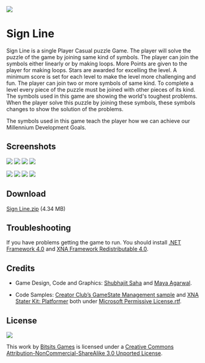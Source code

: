 ![](https://github.com/Bitsits/Sign-Line-Assets/raw/master/Windows%20Phone%20App/Sign%20Line%20Mobile%20Small.png)

Sign Line
===
Sign Line is a single Player Casual puzzle Game. The player will solve the puzzle of the game by joining same kind of symbols. The player can join the symbols either linearly or by making loops. More Points are given to the player for making loops. Stars are awarded for excelling the level. A minimum score is set for each level to make the level more challenging and fun. The player can join two or more symbols of same kind. To complete a level every piece of the puzzle must be joined with other pieces of its kind. The symbols used in this game are showing the world's toughest problems. When the player solve this puzzle by joining these symbols, these symbols changes to show the solution of the problems.

The symbols used in this game teach the player how we can achieve our Millennium Development Goals.

Screenshots
---
![](https://github.com/Bitsits/Sign-Line-Assets/raw/master/Windows%20Phone%20App/Sign%20Line%20Screenshot%201.png)
![](https://github.com/Bitsits/Sign-Line-Assets/raw/master/Windows%20Phone%20App/Sign%20Line%20Screenshot%202.png)
![](https://github.com/Bitsits/Sign-Line-Assets/raw/master/Windows%20Phone%20App/Sign%20Line%20Screenshot%203.png)
![](https://github.com/Bitsits/Sign-Line-Assets/raw/master/Windows%20Phone%20App/Sign%20Line%20Screenshot%204.png)

![](https://github.com/Bitsits/Sign-Line-Assets/raw/master/Windows%20Phone%20App/Sign%20Line%20Screenshot%205.png)
![](https://github.com/Bitsits/Sign-Line-Assets/raw/master/Windows%20Phone%20App/Sign%20Line%20Screenshot%206.png)
![](https://github.com/Bitsits/Sign-Line-Assets/raw/master/Windows%20Phone%20App/Sign%20Line%20Screenshot%207.png)
![](https://github.com/Bitsits/Sign-Line-Assets/raw/master/Windows%20Phone%20App/Sign%20Line%20Screenshot%208.png)

Download
---
[Sign Line.zip][zip] (4.34 MB)

Troubleshooting
---
If you have problems getting the game to run. You should install [.NET Framework 4.0] and [XNA Framework Redistributable 4.0].

Credits
---
- Game Design, Code and Graphics: [Shubhajit Saha] and [Maya Agarwal].

- Code Samples: [Creator Club’s GameState Management sample] and [XNA Stater Kit: Platformer] both under [Microsoft Permissive License.rtf].

License
---
![](https://github.com/Bitsits/Sign-Line-Assets/raw/master/Blog/cc.png)

This work by [Bitsits Games] is licensed under a [Creative Commons Attribution-NonCommercial-ShareAlike 3.0 Unported License].

[.NET Framework 4.0]: http://www.microsoft.com/en-in/download/details.aspx?id=17718
[XNA Framework Redistributable 4.0]: http://www.microsoft.com/en-in/download/details.aspx?id=20914

[Creator Club’s GameState Management sample]: http://creators.xna.com/en-US/samples/gamestatemanagement
[XNA Stater Kit: Platformer]: http://msdn.microsoft.com/en-us/library/dd254918.aspx
[Microsoft Permissive License.rtf]: http://creators.xna.com/downloads/?id=15

[Creative Commons Attribution-NonCommercial-ShareAlike 3.0 Unported License]:http://creativecommons.org/licenses/by-nc-sa/3.0/

[Bitsits Games]: https://bitsits.blogspot.com
[Shubhajit Saha]: https://suvozit.blogspot.com
[Maya Agarwal]: https://mayaagarwal.blogspot.com

[zip]: https://github.com/Bitsits/Sign-Line-Assets/raw/master/Sign%20Line.zip
